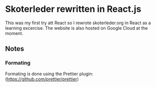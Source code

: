 # Skoterleder rewritten in React.js

This was my first try att React so I rewrote skoterleder.org in React as a learning excercise. The website is also hosted on Google Cloud at the moment.

## Notes

### Formating

Formating is done using the Prettier plugin:
(https://github.com/prettier/prettier)
